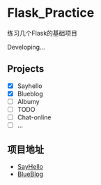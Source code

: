 #   Flask_Practice

练习几个Flask的基础项目

Developing...

##  Projects

 - [x] Sayhello
 - [x]  Blueblog
 - [ ]  Albumy
 - [ ]  TODO
 - [ ]  Chat-online
 - [ ]  ...

##  项目地址

- [SayHello](./sayhello)
- [BlueBlog](./blueblog)
